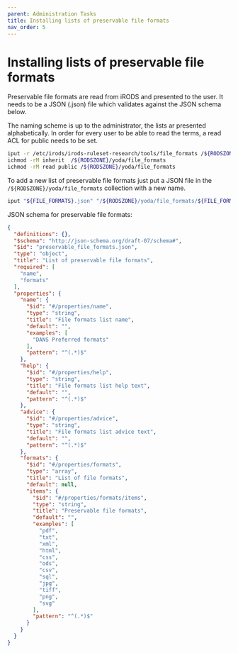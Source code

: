 ```yaml
---
parent: Administration Tasks
title: Installing lists of preservable file formats
nav_order: 5
---
```

# Installing lists of preservable file formats
Preservable file formats are read from iRODS and presented to the user.
It needs to be a JSON (.json) file which validates against the JSON schema below.

The naming scheme is up to the administrator, the lists ar presented alphabetically.
In order for every user to be able to read the terms, a read ACL for public needs to be set.

```bash
iput -r /etc/irods/irods-ruleset-research/tools/file_formats /${RODSZONE}/yoda
ichmod -rM inherit  /${RODSZONE}/yoda/file_formats
ichmod -rM read public /${RODSZONE}/yoda/file_formats
```

To add a new list of preservable file formats just put a JSON file in the `/${RODSZONE}/yoda/file_formats` collection with a new name.

```bash
iput "${FILE_FORMATS}.json" "/${RODSZONE}/yoda/file_formats/${FILE_FORMATS}.json"
```

JSON schema for preservable file formats:
```json
{
  "definitions": {},
  "$schema": "http://json-schema.org/draft-07/schema#",
  "$id": "preservable_file_formats.json",
  "type": "object",
  "title": "List of preservable file formats",
  "required": [
    "name",
    "formats"
  ],
  "properties": {
    "name": {
      "$id": "#/properties/name",
      "type": "string",
      "title": "File formats list name",
      "default": "",
      "examples": [
        "DANS Preferred formats"
      ],
      "pattern": "^(.*)$"
    },
    "help": {
      "$id": "#/properties/help",
      "type": "string",
      "title": "File formats list help text",
      "default": "",
      "pattern": "^(.*)$"
    },
    "advice": {
      "$id": "#/properties/advice",
      "type": "string",
      "title": "File formats list advice text",
      "default": "",
      "pattern": "^(.*)$"
    },
    "formats": {
      "$id": "#/properties/formats",
      "type": "array",
      "title": "List of file formats",
      "default": null,
      "items": {
        "$id": "#/properties/formats/items",
        "type": "string",
        "title": "Preservable file formats",
        "default": "",
        "examples": [
          "pdf",
          "txt",
          "xml",
          "html",
          "css",
          "ods",
          "csv",
          "sql",
          "jpg",
          "tiff",
          "png",
          "svg"
        ],
        "pattern": "^(.*)$"
      }
    }
  }
}
```
